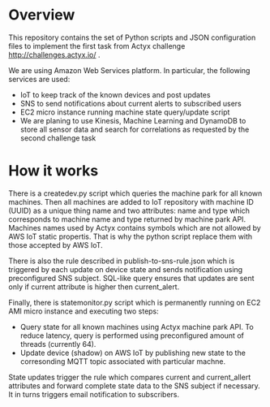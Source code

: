 # Overview

This repository contains the set of Python scripts and JSON configuration files to implement the first task from Actyx challenge http://challenges.actyx.io/ .

We are using Amazon Web Services platform. In particular, the following services are used:
* IoT to keep track of the known devices and post updates
* SNS to send notifications about current alerts to subscribed users
* EC2 micro instance running machine state query/update script
* We are planing to use Kinesis, Machine Learning and DynamoDB to store all sensor data and search for correlations as requested by the second challenge task

# How it works

There is a createdev.py script which queries the machine park for all known machines. Then all machines are added to IoT repository with machine ID (UUID) as a unique thing name and two attributes: name and type which corresponds to machine name and type returned by machine park API. Machines names used by Actyx contains symbols which are not allowed by AWS IoT static propertis. That is why the python script replace them with those accepted by AWS IoT.

There is also the rule described in publish-to-sns-rule.json which is triggered by each update on device state and sends notification using preconfigured SNS subject. SQL-like query ensures that updates are sent only if current attribute is higher then current_alert.

Finally, there is statemonitor.py script which is permanently running on EC2 AMI micro instance and executing two steps:
* Query state for all known machines using Actyx machine park API. To reduce latency, query is performed using preconfigured amount of threads (currently 64).
* Update device (shadow) on AWS IoT by publishing new state to the corresonding MQTT topic associated with particular machne.

State updates trigger the rule which compares current and current_allert attributes and forward complete state data to the SNS subject if necessary. It in turns triggers email notification to subscribers.

